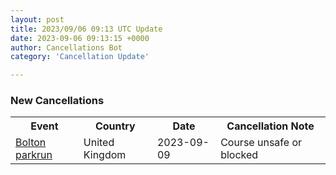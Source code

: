 ```yaml
---
layout: post
title: 2023/09/06 09:13 UTC Update
date: 2023-09-06 09:13:15 +0000
author: Cancellations Bot
category: 'Cancellation Update'

---
```


<h3>New Cancellations</h3>
<div class='hscrollable'>
<table style='width: 100%'>
    <tr>
        <th>Event</th>
        <th>Country</th>
        <th>Date</th>
        <th>Cancellation Note</th>
    </tr>
    <tr>
        <td><a href="https://www.parkrun.org.uk/bolton">Bolton parkrun</a></td>
        <td>United Kingdom</td>
        <td>2023-09-09</td>
        <td>Course unsafe or blocked</td>
    </tr>
</table>
</div>
